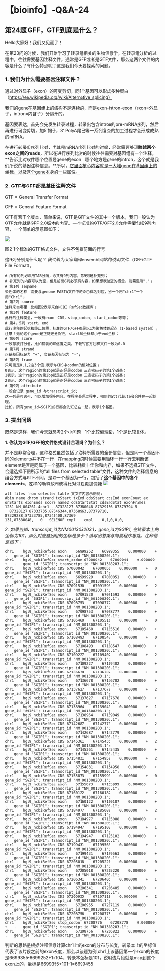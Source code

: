 # 【bioinfo】-Q&A-24

## 第24题 GFF，GTF到底是什么？
Hello大家好！我们又见面了！

在第23问的时候，我们开始学习了转录组相关的生物信息学。在转录组分析的过程中，往往需要基因注释文件，通常是GFF或者是GTF文件，那么这两个文件的内容是什么？有什么特点呢？这是我们今天要探索的问题。

### 1. 我们为什么需要基因注释文件？
通过对外显子（exon）的可变剪切，同1个基因可以形成多种蛋白（https://en.wikipedia.org/wiki/Alternative_splicing）

我们的gene在基因组上的结构不是连续的，而是exon-intron-exon（exon=外显子，intron=内含子）分隔开的。

基因要表达，首先会先发生转录过程，转录出包含intron的pre-mRNA序列，然后再进行可变剪切，加5’帽子，3’ PolyA尾巴等一系列复杂的加工过程才会形成成熟的mRNA。

在进行转录组序列比对，尤其是mRNA序列比对的时候，经常需要处理**跨越两个exon之间的reads**，所以在进行序列比对的时候往往需要对基因组有一个注释，**告诉比对软件哪个位置是gene的exon，哪个地方是gene的intron，这个就是我们所说的基因注释信息。**所以，<u>它里面核心内容就是一大堆gene在基因组上的坐标，以及这个gene本身的一些属性。</u>

### 2. GTF与GFF都是基因注释文件
GTF = General Transfer Format

GFF = General Feature Format

GFF有若干个版本，简单来说，GTF是GFF文件的其中一个版本，我们一般认为GTF文件就是GFF 2.0版本的内容。一个标准的GTF/GFF2.0文件需要包括9列内容，一个简单的示意图如下：

![](../../../../../Desktop/md/【bioinfo】-Q-A-24/1.jpg)

图2 1个标准的GTF格式文件，文件不包括前面的行号

这9列分别是什么呢？ 我试着为大家翻译ensembl网站的说明文件（GFF/GTF File Format）。

```
# 所有的列必须用TAB分隔，总共有9列内容，第9列是补充列；
# 补充列的内容可以为空，但是前面8列必须有内容，如果想表达空的概念，则需要用"."；
# 第1列 seqname
染色体的名称，需要与genome FASTA文件中的染色体名对应，别一个用"chr1"一个用"Chr1"；
# 第2列 source
注释来自哪里，比如图2表示来自NCBI RefSeq数据库；
# 第3列 feature
此行的注释类型，一般有exon，CDS，stop_codon, start_codon等等；
# 第4，5列 start，end
此行注释的起始和终止位置，标准的GTF/GFF都是以1为染色体的起点（1-based system）;
注意！无论这个gene是正链还是负链，start的坐标都小于end坐标；
# 第6列 score
一般存放打分值，比如拼装的可信度之类。下载的官方注释文件一般为0.0
# 第7列 strand
正链基因标记为 "+", 负链基因标记为 "-";
# 第8列 frame
只可能是0,1,2这3个值,表示与CDS中codon的相对位置；
0表示，这个region的第1bp就是正好是codon 三连密码子的第1个碱基；
1表示，这个region的第2bp就是正好是codon 三连密码子的第1个碱基；
2表示，这个region的第3bp就是正好是codon 三连密码子的第1个碱基；
# 第9列 attribute
一般会记录 gene_id 与transcript_id;
这一列是可选列，可以增加很多内容。在程序处理过程中，相同的attribute会合并在一起处理。
比如，所有gene_id=SGIP1的行都会先汇总在一起，表示1个基因。
```
### 3. 提出问题
既然是这样，我们今天就思考2个小问题，1个比较偏理论，1个是比较具体。

**1. 你认为GTF/GFF的文件格式设计合理吗？为什么？**

并不是非常合理，这种格式虽然包括了注释所需要的全部信息，但是同一个基因不同的elements并不在一行，在mapping的时候需要用循环一行一行去判断该element是否是同属于一个基因，比较耗费十佳你和内存，如果不选择GTF文件，合适选择下图所示的“all files from selected table”文件，这种文件的注释信息的组合方式与GTF不同，是以一个基因为一行，包括了**这个基因中的各个elements**，这样的助释放阀使得比对过程更加便捷
![](../../../../../Desktop/md/【bioinfo】-Q-A-24/2.png)
```
all files from selected table ⽂文件内容示例例:
#bin name chrom strand txStart txEnd cdsStart cdsEnd exonCount ex onStarts exonEnds score name2 cdsStartStat cdsEndStat exonFrames
1251 NM_004261.4chr1 - 87328127 87380048 87329156 87379794 5
  87328127,87333735,87346344,87368963,87379710,   87329288,87333785,87346408,87369
131,87380048,   0   SELENOF cmpl    cmpl    0,1,0,0,0,
```
**2. 如果告知，transcript_id为NM001308203.1*，*gene_id为SGIP1, 在转录本上的坐标为101，那么对应基因组的坐标是多少？请写出答案与简要程序思路。注释信息如下：**

```
chr1	hg19_ncbiRefSeq	exon	66999252	66999355	0.000000	+	.	gene_id "SGIP1"; transcript_id "NM_001308203.1";
chr1	hg19_ncbiRefSeq	start_codon	67000042	67000044	0.000000	+	.	gene_id "SGIP1"; transcript_id "NM_001308203.1";
chr1	hg19_ncbiRefSeq	CDS	67000042	67000051	0.000000	+	0	gene_id "SGIP1"; transcript_id "NM_001308203.1";
chr1	hg19_ncbiRefSeq	exon	66999929	67000051	0.000000	+	.	gene_id "SGIP1"; transcript_id "NM_001308203.1";
chr1	hg19_ncbiRefSeq	CDS	67091530	67091593	0.000000	+	2	gene_id "SGIP1"; transcript_id "NM_001308203.1";
chr1	hg19_ncbiRefSeq	exon	67091530	67091593	0.000000	+	.	gene_id "SGIP1"; transcript_id "NM_001308203.1";
chr1	hg19_ncbiRefSeq	CDS	67098753	67098777	0.000000	+	1	gene_id "SGIP1"; transcript_id "NM_001308203.1";
chr1	hg19_ncbiRefSeq	exon	67098753	67098777	0.000000	+	.	gene_id "SGIP1"; transcript_id "NM_001308203.1";
chr1	hg19_ncbiRefSeq	CDS	67105460	67105516	0.000000	+	0	gene_id "SGIP1"; transcript_id "NM_001308203.1";
chr1	hg19_ncbiRefSeq	exon	67105460	67105516	0.000000	+	.	gene_id "SGIP1"; transcript_id "NM_001308203.1";
chr1	hg19_ncbiRefSeq	CDS	67108493	67108547	0.000000	+	0	gene_id "SGIP1"; transcript_id "NM_001308203.1";
chr1	hg19_ncbiRefSeq	exon	67108493	67108547	0.000000	+	.	gene_id "SGIP1"; transcript_id "NM_001308203.1";
chr1	hg19_ncbiRefSeq	CDS	67109227	67109402	0.000000	+	2	gene_id "SGIP1"; transcript_id "NM_001308203.1";
chr1	hg19_ncbiRefSeq	exon	67109227	67109402	0.000000	+	.	gene_id "SGIP1"; transcript_id "NM_001308203.1";
chr1	hg19_ncbiRefSeq	CDS	67136678	67136702	0.000000	+	0	gene_id "SGIP1"; transcript_id "NM_001308203.1";
chr1	hg19_ncbiRefSeq	exon	67136678	67136702	0.000000	+	.	gene_id "SGIP1"; transcript_id "NM_001308203.1";
chr1	hg19_ncbiRefSeq	CDS	67137627	67137678	0.000000	+	2	gene_id "SGIP1"; transcript_id "NM_001308203.1";
chr1	hg19_ncbiRefSeq	exon	67137627	67137678	0.000000	+	.	gene_id "SGIP1"; transcript_id "NM_001308203.1";
chr1	hg19_ncbiRefSeq	CDS	67138964	67139049	0.000000	+	1	gene_id "SGIP1"; transcript_id "NM_001308203.1";
chr1	hg19_ncbiRefSeq	exon	67138964	67139049	0.000000	+	.	gene_id "SGIP1"; transcript_id "NM_001308203.1";
chr1	hg19_ncbiRefSeq	CDS	67142687	67142779	0.000000	+	2	gene_id "SGIP1"; transcript_id "NM_001308203.1";
chr1	hg19_ncbiRefSeq	exon	67142687	67142779	0.000000	+	.	gene_id "SGIP1"; transcript_id "NM_001308203.1";
chr1	hg19_ncbiRefSeq	CDS	67145361	67145435	0.000000	+	2	gene_id "SGIP1"; transcript_id "NM_001308203.1";
chr1	hg19_ncbiRefSeq	exon	67145361	67145435	0.000000	+	.	gene_id "SGIP1"; transcript_id "NM_001308203.1";
chr1	hg19_ncbiRefSeq	CDS	67154831	67154958	0.000000	+	2	gene_id "SGIP1"; transcript_id "NM_001308203.1";
chr1	hg19_ncbiRefSeq	exon	67154831	67154958	0.000000	+	.	gene_id "SGIP1"; transcript_id "NM_001308203.1";
chr1	hg19_ncbiRefSeq	CDS	67155873	67155999	0.000000	+	0	gene_id "SGIP1"; transcript_id "NM_001308203.1";
chr1	hg19_ncbiRefSeq	exon	67155873	67155999	0.000000	+	.	gene_id "SGIP1"; transcript_id "NM_001308203.1";
chr1	hg19_ncbiRefSeq	CDS	67160122	67160187	0.000000	+	2	gene_id "SGIP1"; transcript_id "NM_001308203.1";
chr1	hg19_ncbiRefSeq	exon	67160122	67160187	0.000000	+	.	gene_id "SGIP1"; transcript_id "NM_001308203.1";
chr1	hg19_ncbiRefSeq	CDS	67184977	67185088	0.000000	+	2	gene_id "SGIP1"; transcript_id "NM_001308203.1";
chr1	hg19_ncbiRefSeq	exon	67184977	67185088	0.000000	+	.	gene_id "SGIP1"; transcript_id "NM_001308203.1";
chr1	hg19_ncbiRefSeq	CDS	67194947	67195102	0.000000	+	1	gene_id "SGIP1"; transcript_id "NM_001308203.1";
chr1	hg19_ncbiRefSeq	exon	67194947	67195102	0.000000	+	.	gene_id "SGIP1"; transcript_id "NM_001308203.1";
chr1	hg19_ncbiRefSeq	CDS	67199431	67199563	0.000000	+	1	gene_id "SGIP1"; transcript_id "NM_001308203.1";
chr1	hg19_ncbiRefSeq	exon	67199431	67199563	0.000000	+	.	gene_id "SGIP1"; transcript_id "NM_001308203.1";
chr1	hg19_ncbiRefSeq	CDS	67205018	67205220	0.000000	+	0	gene_id "SGIP1"; transcript_id "NM_001308203.1";
chr1	hg19_ncbiRefSeq	exon	67205018	67205220	0.000000	+	.	gene_id "SGIP1"; transcript_id "NM_001308203.1";
chr1	hg19_ncbiRefSeq	CDS	67206341	67206405	0.000000	+	1	gene_id "SGIP1"; transcript_id "NM_001308203.1";
chr1	hg19_ncbiRefSeq	exon	67206341	67206405	0.000000	+	.	gene_id "SGIP1"; transcript_id "NM_001308203.1";
chr1	hg19_ncbiRefSeq	CDS	67206955	67207119	0.000000	+	2	gene_id "SGIP1"; transcript_id "NM_001308203.1";
chr1	hg19_ncbiRefSeq	exon	67206955	67207119	0.000000	+	.	gene_id "SGIP1"; transcript_id "NM_001308203.1";
chr1	hg19_ncbiRefSeq	CDS	67208756	67208775	0.000000	+	2	gene_id "SGIP1"; transcript_id "NM_001308203.1";
chr1	hg19_ncbiRefSeq	stop_codon	67208776	67208778	0.000000	+	.	gene_id "SGIP1"; transcript_id "NM_001308203.1";
chr1	hg19_ncbiRefSeq	exon	67208756	67216822	0.000000	+	.	gene_id "SGIP1"; transcript_id "NM_001308203.1";
```
判断的思路是根据注释信息计算chr1上的exon的分布与长度，转录本上的坐标值代表了该片段之前的exon长度，那么以该题为例,chr1上该基因第一个exon的长度是6699355-6699252+1=104，转录本坐标是101，说明该片段就是map到这个exon上的，坐标是6699355+101-1=6699455

